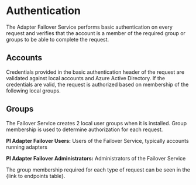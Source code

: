 # Authentication
The Adapter Failover Service performs basic authentication on every request and verifies that the account is a member of the required group or groups to be able to complete the request.

## Accounts
Credentials provided in the basic authentication header of the request are validated against local accounts and Azure Active Directory. If the credentials are valid, the request is authorized based on membership of the following local groups.

## Groups
The Failover Service creates 2 local user groups when it is installed. Group membership is used to determine authorization for each request. 

**PI Adapter Failover Users:** Users of the Failover Service, typically accounts running adapters

**PI Adapter Failover Administrators:** Administrators of the Failover Service

The group membership required for each type of request can be seen in the {link to endpoints table}.